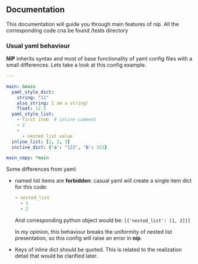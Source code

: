 Documentation
----
This documentation will guide you through main features of nip.
All the corresponding code cna be found /tests directory

### Usual yaml behaviour
**NIP** inherits syntax and most of base functionality of yaml config files with a small differences.
Lets take a look at this config example.
```yaml
---

main: &main
  yaml_style_dict:
    string: "11"
    also_string: I am a string!
    float: 12.5
  yaml_style_list:
    - first item  # inline comment
    - 2
    -  
      - nested list value
  inline_list: [1, 2, 3]
  incline_dict: {'a': "123", 'b': 321}

main_copy: *main
```

Some differences from yaml:
- named list items are **forbidden**: casual yaml will create a single item dict for this code:
    ```yaml
    - nested_list
      - 1
      - 2
    ```
  And corresponding python object would be: `[{'nested_list': [1, 2]}]`
  
  In my opinion, this behaviour breaks the uniformity of nested list presentation, so this config will raise an error in **nip**.

- Keys of inline dict should be quoted. This is related to the realization detail that would be clarified later.

 